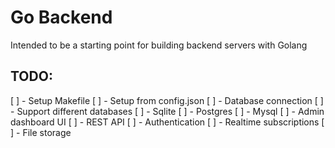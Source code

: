# Go Backend
Intended to be a starting point for building backend servers with Golang

## TODO:
[ ] - Setup Makefile
[ ] - Setup from config.json
[ ] - Database connection
[ ] - Support different databases
  [ ] - Sqlite
  [ ] - Postgres
  [ ] - Mysql
[ ] - Admin dashboard UI
[ ] - REST API
[ ] - Authentication
[ ] - Realtime subscriptions
[ ] - File storage